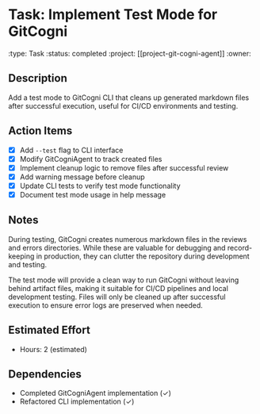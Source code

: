 # Task: Implement Test Mode for GitCogni
:type: Task
:status: completed
:project: [[project-git-cogni-agent]]
:owner:

## Description
Add a test mode to GitCogni CLI that cleans up generated markdown files after successful execution, useful for CI/CD environments and testing.

## Action Items
- [x] Add `--test` flag to CLI interface
- [x] Modify GitCogniAgent to track created files
- [x] Implement cleanup logic to remove files after successful review
- [x] Add warning message before cleanup
- [x] Update CLI tests to verify test mode functionality
- [x] Document test mode usage in help message

## Notes
During testing, GitCogni creates numerous markdown files in the reviews and errors directories. While these are valuable for debugging and record-keeping in production, they can clutter the repository during development and testing.

The test mode will provide a clean way to run GitCogni without leaving behind artifact files, making it suitable for CI/CD pipelines and local development testing. Files will only be cleaned up after successful execution to ensure error logs are preserved when needed.

## Estimated Effort
- Hours: 2 (estimated)

## Dependencies
- Completed GitCogniAgent implementation (✓)
- Refactored CLI implementation (✓) 